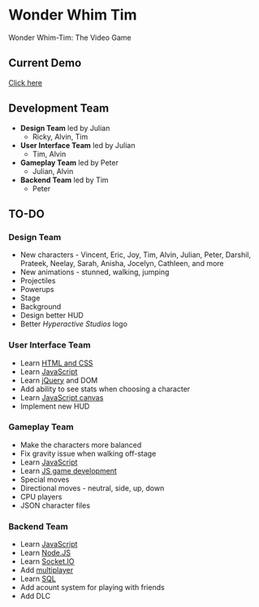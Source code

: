 # Wonder Whim Tim
Wonder Whim-Tim: The Video Game

## Current Demo
[Click here](http://htmlpreview.github.io/?http://github.com/peterapps/Wonder-Whim-Tim/blob/master/src/index.html)

## Development Team
* __Design Team__ led by Julian
  * Ricky, Alvin, Tim
* __User Interface Team__ led by Julian
  * Tim, Alvin
* __Gameplay Team__ led by Peter
  * Julian, Alvin
* __Backend Team__ led by Tim
  * Peter

## TO-DO
### Design Team
* New characters - Vincent, Eric, Joy, Tim, Alvin, Julian, Peter, Darshil, Prateek, Neelay, Sarah, Anisha, Jocelyn, Cathleen, and more
* New animations - stunned, walking, jumping
* Projectiles
* Powerups
* Stage
* Background
* Design better HUD
* Better _Hyperactive Studios_ logo

### User Interface Team
* Learn [HTML and CSS](https://www.codecademy.com/en/tracks/web)
* Learn [JavaScript](https://www.codecademy.com/en/tracks/javascript)
* Learn [jQuery](https://www.codecademy.com/en/tracks/jquery) and DOM
* Add ability to see stats when choosing a character
* Learn [JavaScript canvas](https://developer.mozilla.org/en-US/docs/Web/API/Canvas_API/Tutorial)
* Implement new HUD

### Gameplay Team
* Make the characters more balanced
* Fix gravity issue when walking off-stage
* Learn [JavaScript](https://www.codecademy.com/en/tracks/javascript)
* Learn [JS game development](https://www.w3schools.com/graphics/game_intro.asp)
* Special moves
* Directional moves - neutral, side, up, down
* CPU players
* JSON character files

### Backend Team
* Learn [JavaScript](https://www.codecademy.com/en/tracks/javascript)
* Learn [Node.JS](https://www.tutorialspoint.com/nodejs/index.htm)
* Learn [Socket.IO](https://socket.io/get-started/)
* Add [multiplayer](http://buildnewgames.com/real-time-multiplayer/)
* Learn [SQL](https://www.w3schools.com/sql/)
* Add acount system for playing with friends
* Add DLC
